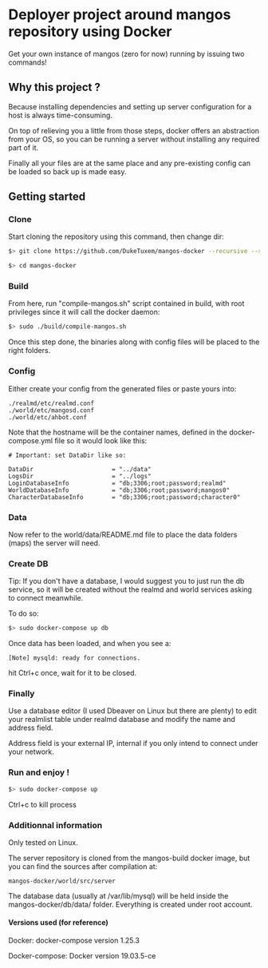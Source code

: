 # Deployer project around mangos repository using Docker

Get your own instance of mangos (zero for now) running by issuing two commands!

## Why this project ?

Because installing dependencies and setting up server configuration for a host is always time-consuming.

On top of relieving you a little from those steps, docker offers an abstraction from your OS, so you can be running a server without installing any required part of it.

Finally all your files are at the same place and any pre-existing config can be loaded so back up is made easy.

## Getting started

### Clone

Start cloning the repository using this command, then change dir:
```sh
$> git clone https://github.com/DukeTuxem/mangos-docker --recursive --shallow-submodules

$> cd mangos-docker
```

### Build

From here, run "compile-mangos.sh" script contained in build, with root privileges since it will call the docker daemon:

```sh
$> sudo ./build/compile-mangos.sh
```
Once this step done, the binaries along with config files will be placed to the right folders.

### Config

Either create your config from the generated files or paste yours into:

```
./realmd/etc/realmd.conf
./world/etc/mangosd.conf
./world/etc/ahbot.conf

```
Note that the hostname will be the container names, defined in the docker-compose.yml file so it would look like this:
```
# Important: set DataDir like so:

DataDir                      = "../data"
LogsDir                      = "../logs"
LoginDatabaseInfo            = "db;3306;root;password;realmd"
WorldDatabaseInfo            = "db;3306;root;password;mangos0"
CharacterDatabaseInfo        = "db;3306;root;password;character0"
```

### Data

Now refer to the world/data/README.md file to place the data folders (maps) the server will need.

### Create DB

Tip: If you don't have a database, I would suggest you to just run the db service, so it will be created without the realmd and world services asking to connect meanwhile.

To do so:

```sh
$> sudo docker-compose up db
```
Once data has been loaded, and when you see a:
```
[Note] mysqld: ready for connections.
```
hit Ctrl+c once, wait for it to be closed.

### Finally

Use a database editor (I used Dbeaver on Linux but there are plenty) to edit your realmlist table under realmd database and modify the name and address field.

Address field is your external IP, internal if you only intend to connect under your network.

### Run and enjoy !

```sh
$> sudo docker-compose up
```
Ctrl+c to kill process

### Additionnal information

Only tested on Linux.

The server repository is cloned from the mangos-build docker image, but you can find the sources after compilation at:
```
mangos-docker/world/src/server
```

The database data (usually at /var/lib/mysql) will be held inside the mangos-docker/db/data/ folder. Everything is created under root account.

#### Versions used (for reference)

Docker: docker-compose version 1.25.3

Docker-compose: Docker version 19.03.5-ce
